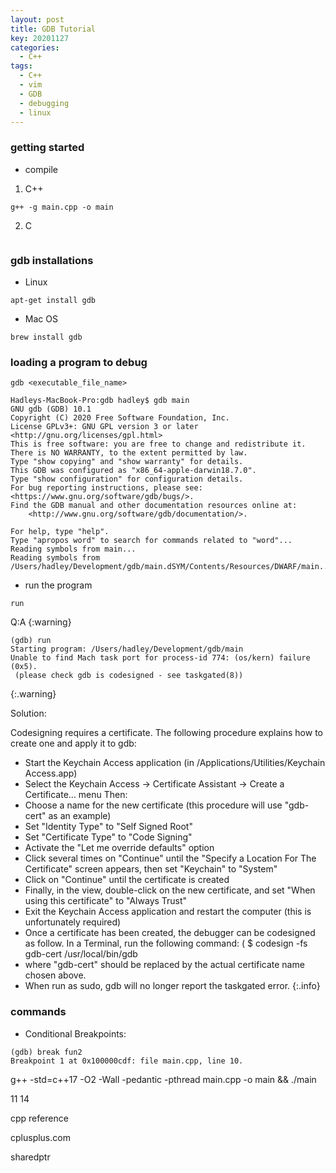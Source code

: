 ```yaml
---
layout: post
title: GDB Tutorial
key: 20201127
categories: 
  - C++
tags:
  - C++
  - vim
  - GDB
  - debugging
  - linux
---
```


### getting started

* compile

1. C++

``` terminal
g++ -g main.cpp -o main
```

2. C

``` terminal

```

### gdb installations

* Linux

```terminal
apt-get install gdb
```

* Mac OS

``` terminal
brew install gdb
```

### loading a program to debug

```terminal
gdb <executable_file_name>
```

``` terminal
Hadleys-MacBook-Pro:gdb hadley$ gdb main
GNU gdb (GDB) 10.1
Copyright (C) 2020 Free Software Foundation, Inc.
License GPLv3+: GNU GPL version 3 or later <http://gnu.org/licenses/gpl.html>
This is free software: you are free to change and redistribute it.
There is NO WARRANTY, to the extent permitted by law.
Type "show copying" and "show warranty" for details.
This GDB was configured as "x86_64-apple-darwin18.7.0".
Type "show configuration" for configuration details.
For bug reporting instructions, please see:
<https://www.gnu.org/software/gdb/bugs/>.
Find the GDB manual and other documentation resources online at:
    <http://www.gnu.org/software/gdb/documentation/>.

For help, type "help".
Type "apropos word" to search for commands related to "word"...
Reading symbols from main...
Reading symbols from /Users/hadley/Development/gdb/main.dSYM/Contents/Resources/DWARF/main...
```

* run the program

```terminal
run
```

Q:A
{:warning}

```terminal
(gdb) run
Starting program: /Users/hadley/Development/gdb/main 
Unable to find Mach task port for process-id 774: (os/kern) failure (0x5).
 (please check gdb is codesigned - see taskgated(8))
```
{:.warning}

Solution:

Codesigning requires a certificate. The following procedure explains how to create one and apply it to gdb:

* Start the Keychain Access application (in /Applications/Utilities/Keychain Access.app)
* Select the Keychain Access -> Certificate Assistant -> Create a Certificate... menu
Then:
* Choose a name for the new certificate (this procedure will use "gdb-cert" as an example)
* Set "Identity Type" to "Self Signed Root"
* Set "Certificate Type" to "Code Signing"
* Activate the "Let me override defaults" option
* Click several times on "Continue" until the "Specify a Location For The Certificate" screen appears, then set "Keychain" to "System"
* Click on "Continue" until the certificate is created
* Finally, in the view, double-click on the new certificate, and set "When using this certificate" to "Always Trust"
* Exit the Keychain Access application and restart the computer (this is unfortunately required)
* Once a certificate has been created, the debugger can be codesigned as follow. In a Terminal, run the following command:
( $ codesign -fs gdb-cert /usr/local/bin/gdb
* where "gdb-cert" should be replaced by the actual certificate name chosen above.
* When run as sudo, gdb will no longer report the taskgated error.
{:.info}


### commands 


* Conditional Breakpoints:

```terminal
(gdb) break fun2
Breakpoint 1 at 0x100000cdf: file main.cpp, line 10.
```





g++ -std=c++17 -O2 -Wall -pedantic -pthread main.cpp -o main && ./main

11 14

<!--more-->

cpp reference


cplusplus.com

sharedptr



    





